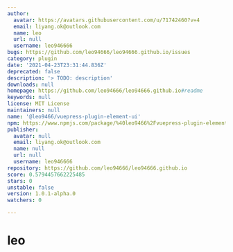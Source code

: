 ```yaml
---
author:
  avatar: https://avatars.githubusercontent.com/u/71742460?v=4
  email: liyang.ok@outlook.com
  name: leo
  url: null
  username: leo946666
bugs: https://github.com/leo94666/leo94666.github.io/issues
category: plugin
date: '2021-04-23T23:31:44.836Z'
deprecated: false
description: '> TODO: description'
downloads: null
homepage: https://github.com/leo94666/leo94666.github.io#readme
keywords: null
license: MIT License
maintainers: null
name: '@leo9466/vuepress-plugin-element-ui'
npm: https://www.npmjs.com/package/%40leo9466%2Fvuepress-plugin-element-ui
publisher:
  avatar: null
  email: liyang.ok@outlook.com
  name: null
  url: null
  username: leo946666
repository: https://github.com/leo94666/leo94666.github.io
score: 0.5794457662225485
stars: 0
unstable: false
version: 1.0.1-alpha.0
watchers: 0

---
```


# leo